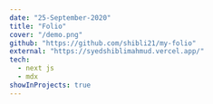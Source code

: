 ```yaml
---
date: "25-September-2020"
title: "Folio"
cover: "/demo.png"
github: "https://github.com/shibli21/my-folio"
external: "https://syedshiblimahmud.vercel.app/"
tech:
  - next js
  - mdx
showInProjects: true
---
```

